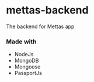 # mettas-backend
The backend for Mettas app

### Made with
- NodeJs
- MongoDB
- Mongoose
- PassportJs
